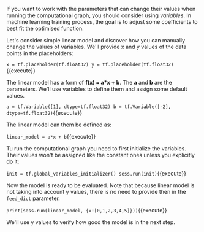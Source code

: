 If you want to work with the parameters that can change their values when running the computational graph, you should consider using *variables*. In machine learning training process, the goal is to adjust some coefficients to best fit the optimised function.

Let's consider simple linear model and discover how you can manually change the values of variables. We'll provide x and y values of the data points in the placeholders:

`x = tf.placeholder(tf.float32)
y = tf.placeholder(tf.float32)`{{execute}}

The linear model has a form of **f(x) = a*x + b**. The **a** and **b** are the parameters. We'll use variables to define them and assign some default values.

`a = tf.Variable([1], dtype=tf.float32)
b = tf.Variable([-2], dtype=tf.float32)`{{execute}}

The linear model can them be defined as:

`linear_model = a*x + b`{{execute}}

Tu run the computational graph you need to first initialize the variables. Their values won't be assigned like the constant ones unless you explicitly do it:

`init = tf.global_variables_initializer()
sess.run(init)`{{execute}}

Now the model is ready to be evaluated. Note that because linear model is not taking into account y values, there is no need to provide then in the `feed_dict` parameter.

`print(sess.run(linear_model, {x:[0,1,2,3,4,5]}))`{{execute}}

We'll use y values to verify how good the model is in the next step.
